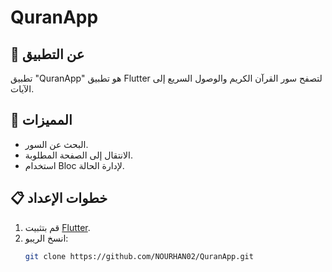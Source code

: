 # QuranApp

## 📖 عن التطبيق
تطبيق "QuranApp" هو تطبيق Flutter لتصفح سور القرآن الكريم والوصول السريع إلى الآيات.

## 🚀 المميزات
- البحث عن السور.
- الانتقال إلى الصفحة المطلوبة.
- استخدام Bloc لإدارة الحالة.

## 📋 خطوات الإعداد
1. قم بتثبيت [Flutter](https://flutter.dev/docs/get-started/install).
2. انسخ الريبو:
   ```bash
   git clone https://github.com/NOURHAN02/QuranApp.git
